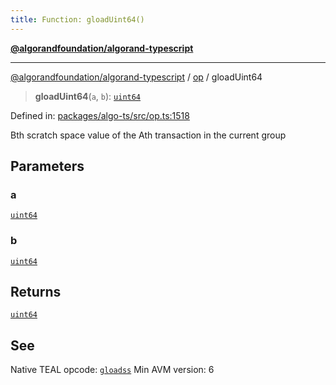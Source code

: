 ```yaml
---
title: Function: gloadUint64()
---
```


[**@algorandfoundation/algorand-typescript**](../../README)

***

[@algorandfoundation/algorand-typescript](../../README) / [op](../README) / gloadUint64



> **gloadUint64**(`a`, `b`): [`uint64`](../../index/type-aliases/uint64)

Defined in: [packages/algo-ts/src/op.ts:1518](https://github.com/algorandfoundation/puya-ts/blob/main/packages/algo-ts/src/op.ts#L1518)

Bth scratch space value of the Ath transaction in the current group

## Parameters

### a

[`uint64`](../../index/type-aliases/uint64)

### b

[`uint64`](../../index/type-aliases/uint64)

## Returns

[`uint64`](../../index/type-aliases/uint64)

## See

Native TEAL opcode: [`gloadss`](https://developer.algorand.org/docs/get-details/dapps/avm/teal/opcodes/v10/#gloadss)
Min AVM version: 6